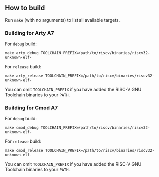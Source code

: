 ## How to build

Run `make` (with no arguments) to list all available targets.

### Building for Arty A7

For `debug` build:

```console
make arty_debug TOOLCHAIN_PREFIX=/path/to/riscv/binaries/riscv32-unknown-elf-
```

For `release` build:

```console
make arty_release TOOLCHAIN_PREFIX=/path/to/riscv/binaries/riscv32-unknown-elf-
```

You can omit `TOOLCHAIN_PREFIX` if you have added the RISC-V GNU Toolchain binaries to your `PATH`.

### Building for Cmod A7

For `debug` build:

```console
make cmod_debug TOOLCHAIN_PREFIX=/path/to/riscv/binaries/riscv32-unknown-elf-
```

For `release` build:

```console
make cmod_release TOOLCHAIN_PREFIX=/path/to/riscv/binaries/riscv32-unknown-elf-
```

You can omit `TOOLCHAIN_PREFIX` if you have added the RISC-V GNU Toolchain binaries to your `PATH`.